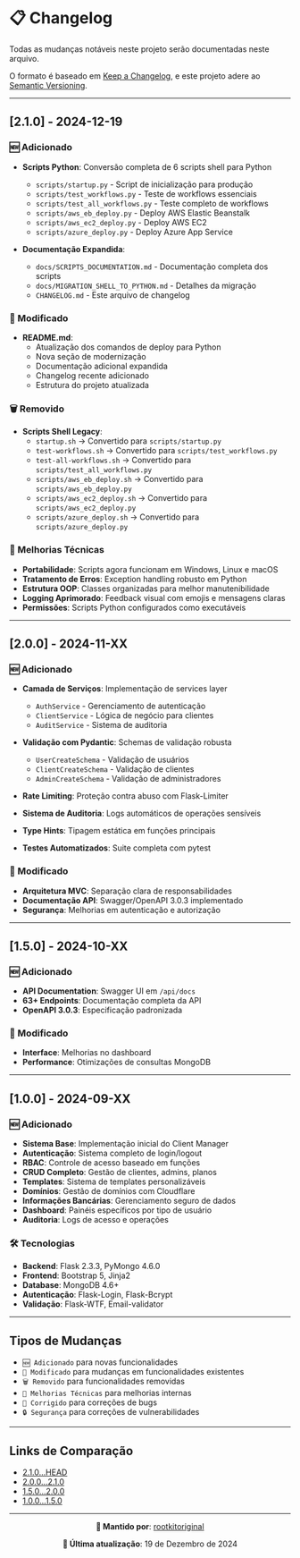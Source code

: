 # 📋 Changelog

Todas as mudanças notáveis neste projeto serão documentadas neste arquivo.

O formato é baseado em [Keep a Changelog](https://keepachangelog.com/pt-BR/1.0.0/),
e este projeto adere ao [Semantic Versioning](https://semver.org/lang/pt-BR/).

---

## [2.1.0] - 2024-12-19

### 🆕 Adicionado

- **Scripts Python**: Conversão completa de 6 scripts shell para Python
  - `scripts/startup.py` - Script de inicialização para produção
  - `scripts/test_workflows.py` - Teste de workflows essenciais
  - `scripts/test_all_workflows.py` - Teste completo de workflows
  - `scripts/aws_eb_deploy.py` - Deploy AWS Elastic Beanstalk
  - `scripts/aws_ec2_deploy.py` - Deploy AWS EC2
  - `scripts/azure_deploy.py` - Deploy Azure App Service

- **Documentação Expandida**:
  - `docs/SCRIPTS_DOCUMENTATION.md` - Documentação completa dos scripts
  - `docs/MIGRATION_SHELL_TO_PYTHON.md` - Detalhes da migração
  - `CHANGELOG.md` - Este arquivo de changelog

### 🔄 Modificado

- **README.md**:
  - Atualização dos comandos de deploy para Python
  - Nova seção de modernização
  - Documentação adicional expandida
  - Changelog recente adicionado
  - Estrutura do projeto atualizada

### 🗑️ Removido

- **Scripts Shell Legacy**:
  - `startup.sh` → Convertido para `scripts/startup.py`
  - `test-workflows.sh` → Convertido para `scripts/test_workflows.py`
  - `test-all-workflows.sh` → Convertido para `scripts/test_all_workflows.py`
  - `scripts/aws_eb_deploy.sh` → Convertido para `scripts/aws_eb_deploy.py`
  - `scripts/aws_ec2_deploy.sh` → Convertido para `scripts/aws_ec2_deploy.py`
  - `scripts/azure_deploy.sh` → Convertido para `scripts/azure_deploy.py`

### 🔧 Melhorias Técnicas

- **Portabilidade**: Scripts agora funcionam em Windows, Linux e macOS
- **Tratamento de Erros**: Exception handling robusto em Python
- **Estrutura OOP**: Classes organizadas para melhor manutenibilidade
- **Logging Aprimorado**: Feedback visual com emojis e mensagens claras
- **Permissões**: Scripts Python configurados como executáveis

---

## [2.0.0] - 2024-11-XX

### 🆕 Adicionado

- **Camada de Serviços**: Implementação de services layer
  - `AuthService` - Gerenciamento de autenticação
  - `ClientService` - Lógica de negócio para clientes
  - `AuditService` - Sistema de auditoria

- **Validação com Pydantic**: Schemas de validação robusta
  - `UserCreateSchema` - Validação de usuários
  - `ClientCreateSchema` - Validação de clientes
  - `AdminCreateSchema` - Validação de administradores

- **Rate Limiting**: Proteção contra abuso com Flask-Limiter
- **Sistema de Auditoria**: Logs automáticos de operações sensíveis
- **Type Hints**: Tipagem estática em funções principais
- **Testes Automatizados**: Suite completa com pytest

### 🔄 Modificado

- **Arquitetura MVC**: Separação clara de responsabilidades
- **Documentação API**: Swagger/OpenAPI 3.0.3 implementado
- **Segurança**: Melhorias em autenticação e autorização

---

## [1.5.0] - 2024-10-XX

### 🆕 Adicionado

- **API Documentation**: Swagger UI em `/api/docs`
- **63+ Endpoints**: Documentação completa da API
- **OpenAPI 3.0.3**: Especificação padronizada

### 🔄 Modificado

- **Interface**: Melhorias no dashboard
- **Performance**: Otimizações de consultas MongoDB

---

## [1.0.0] - 2024-09-XX

### 🆕 Adicionado

- **Sistema Base**: Implementação inicial do Client Manager
- **Autenticação**: Sistema completo de login/logout
- **RBAC**: Controle de acesso baseado em funções
- **CRUD Completo**: Gestão de clientes, admins, planos
- **Templates**: Sistema de templates personalizáveis
- **Domínios**: Gestão de domínios com Cloudflare
- **Informações Bancárias**: Gerenciamento seguro de dados
- **Dashboard**: Painéis específicos por tipo de usuário
- **Auditoria**: Logs de acesso e operações

### 🛠️ Tecnologias

- **Backend**: Flask 2.3.3, PyMongo 4.6.0
- **Frontend**: Bootstrap 5, Jinja2
- **Database**: MongoDB 4.6+
- **Autenticação**: Flask-Login, Flask-Bcrypt
- **Validação**: Flask-WTF, Email-validator

---

## Tipos de Mudanças

- `🆕 Adicionado` para novas funcionalidades
- `🔄 Modificado` para mudanças em funcionalidades existentes
- `🗑️ Removido` para funcionalidades removidas
- `🔧 Melhorias Técnicas` para melhorias internas
- `🐛 Corrigido` para correções de bugs
- `🔒 Segurança` para correções de vulnerabilidades

---

## Links de Comparação

- [2.1.0...HEAD](https://github.com/rootkitoriginal/client_manager/compare/v2.1.0...HEAD)
- [2.0.0...2.1.0](https://github.com/rootkitoriginal/client_manager/compare/v2.0.0...v2.1.0)
- [1.5.0...2.0.0](https://github.com/rootkitoriginal/client_manager/compare/v1.5.0...v2.0.0)
- [1.0.0...1.5.0](https://github.com/rootkitoriginal/client_manager/compare/v1.0.0...v1.5.0)

---

<div align="center">

**📝 Mantido por**: [rootkitoriginal](https://github.com/rootkitoriginal)

**📅 Última atualização**: 19 de Dezembro de 2024

</div>
